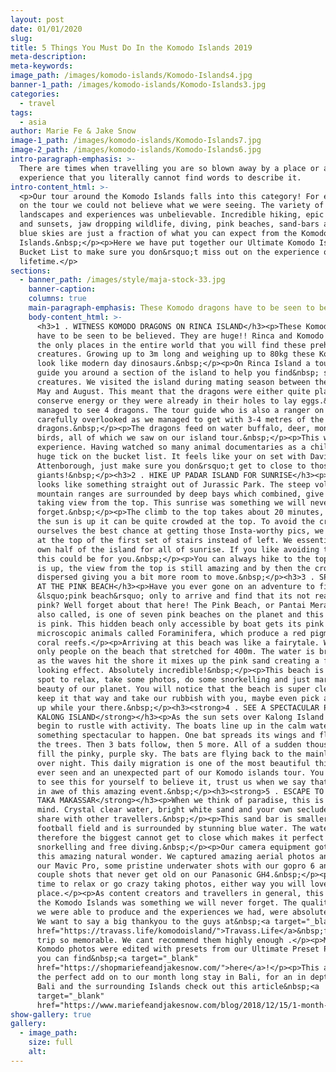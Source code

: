 ```yaml
---
layout: post
date: 01/01/2020
slug:
title: 5 Things You Must Do In the Komodo Islands 2019
meta-description:
meta-keywords:
image_path: /images/komodo-islands/Komodo-Islands4.jpg
banner-1_path: /images/komodo-islands/Komodo-Islands3.jpg
categories:
  - travel
tags:
  - asia
author: Marie Fe & Jake Snow
image-1_path: /images/komodo-islands/Komodo-Islands7.jpg
image-2_path: /images/komodo-islands/Komodo-Islands6.jpg
intro-paragraph-emphasis: >-
  There are times when travelling you are so blown away by a place or an
  experience that you literally cannot find words to describe it.
intro-content_html: >-
  <p>Our tour around the Komodo Islands falls into this category! For every stop
  on the tour we could not believe what we were seeing. The variety of
  landscapes and experiences was unbelievable. Incredible hiking, epic sunrises
  and sunsets, jaw dropping wildlife, diving, pink beaches, sand-bars and clear
  blue skies are just a fraction of what you can expect from the Komodo
  Islands.&nbsp;</p><p>Here we have put together our Ultimate Komodo Islands
  Bucket List to make sure you don&rsquo;t miss out on the experience of a
  lifetime.</p>
sections:
  - banner_path: /images/style/maja-stock-33.jpg
    banner-caption:
    columns: true
    main-paragraph-emphasis: These Komodo dragons have to be seen to be believed.
    body-content_html: >-
      <h3>1 . WITNESS KOMODO DRAGONS ON RINCA ISLAND</h3><p>These Komodo dragons
      have to be seen to be believed. They are huge!! Rinca and Komodo Island are
      the only places in the entire world that you will find these prehistoric
      creatures. Growing up to 3m long and weighing up to 80kg these Komodo dragons
      look like modern day dinosaurs.&nbsp;</p><p>On Rinca Island a tour guide will
      guide you around a section of the island to help you find&nbsp; some of these
      creatures. We visited the island during mating season between the months of
      May and August. This meant that the dragons were either quite placid to
      conserve energy or they were already in their holes to lay eggs.&nbsp; We
      managed to see 4 dragons. The tour guide who is also a ranger on the island
      carefully overlooked as we managed to get with 3-4 metres of the female
      dragons.&nbsp;</p><p>The dragons feed on water buffalo, deer, monkeys and
      birds, all of which we saw on our island tour.&nbsp;</p><p>This was an unreal
      experience. Having watched so many animal documentaries as a child this was a
      huge tick on the bucket list. It feels like your on set with David
      Attenborough, just make sure you don&rsquo;t get to close to those sleepy
      giants!&nbsp;</p><h3>2 . HIKE UP PADAR ISLAND FOR SUNRISE</h3><p>Padar island
      looks like something straight out of Jurassic Park. The steep volcanic
      mountain ranges are surrounded by deep bays which combined, give you a breath
      taking view from the top. This sunrise was something we will never
      forget.&nbsp;</p><p>The climb to the top takes about 20 minutes, by the time
      the sun is up it can be quite crowded at the top. To avoid the crowds and give
      ourselves the best chance at getting those Insta-worthy pics, we turned right
      at the top of the first set of stairs instead of left. We essentially had our
      own half of the island for all of sunrise. If you like avoiding the crowds
      this could be for you.&nbsp;</p><p>You can always hike to the top once the sun
      is up, the view from the top is still amazing and by then the crowd has
      dispersed giving you a bit more room to move.&nbsp;</p><h3>3 . SPLASH AROUND
      AT THE PINK BEACH</h3><p>Have you ever gone on an adventure to find a
      &lsquo;pink beach&rsquo; only to arrive and find that its not really even
      pink? Well forget about that here! The Pink Beach, or Pantai Merah which it is
      also called, is one of seven pink beaches on the planet and this beach really
      is pink. This hidden beach only accessible by boat gets its pink color from
      microscopic animals called Foraminifera, which produce a red pigment on the
      coral reefs.</p><p>Arriving at this beach was like a fairytale. We were the
      only people on the beach that stretched for 400m. The water is bright blue and
      as the waves hit the shore it mixes up the pink sand creating a fairyfloss
      looking effect. Absolutely incredible!&nbsp;</p><p>This beach is the perfect
      spot to relax, take some photos, do some snorkelling and just marvel at the
      beauty of our planet. You will notice that the beach is super clean. Please
      keep it that way and take our rubbish with you, maybe even pick a few pieces
      up while your there.&nbsp;</p><h3><strong>4 . SEE A SPECTACULAR PHENOMENON AT
      KALONG ISLAND</strong></h3><p>As the sun sets over Kalong Island the trees
      begin to rustle with activity. The boats line up in the calm water waiting for
      something spectacular to happen. One bat spreads its wings and flies out from
      the trees. Then 3 bats follow, then 5 more. All of a sudden thousands of bats
      fill the pinky, purple sky. The bats are flying back to the mainland to sleep
      over night. This daily migration is one of the most beautiful things we have
      ever seen and an unexpected part of our Komodo islands tour. You really have
      to see this for yourself to believe it, trust us when we say that you will be
      in awe of this amazing event.&nbsp;</p><h3><strong>5 . ESCAPE TO PARADISE AT
      TAKA MAKASSAR</strong></h3><p>When we think of paradise, this is what comes to
      mind. Crystal clear water, bright white sand and your own secluded sand bar to
      share with other travellers.&nbsp;</p><p>This sand bar is smaller than a
      football field and is surrounded by stunning blue water. The water is shallow
      therefore the biggest cannot get to close which makes it perfect for
      snorkelling and free diving.&nbsp;</p><p>Our camera equipment got a workout at
      this amazing natural wonder. We captured amazing aerial photos and videos with
      our Mavic Pro, some pristine underwater shots with our gopro 6 and white beach
      couple shots that never get old on our Panasonic GH4.&nbsp;</p><p>Take your
      time to relax or go crazy taking photos, either way you will love this
      place.</p><p>As content creators and travellers in general, this tour around
      the Komodo Islands was something we will never forget. The quality of content
      we were able to produce and the experiences we had, were absolutely top notch.
      We want to say a big thankyou to the guys at&nbsp;<a target="_blank"
      href="https://travass.life/komodoisland/">Travass.Life</a>&nbsp;for making our
      trip so memorable. We cant recommend them highly enough .</p><p>Most of our
      Komodo photos were edited with presets from our Ultimate Preset Package that
      you can find&nbsp;<a target="_blank"
      href="https://shopmariefeandjakesnow.com/">here</a>!</p><p>This adventure was
      the perfect add on to our month long stay in Bali, for an in depth guide to
      Bali and the surrounding Islands check out this article&nbsp;<a
      target="_blank"
      href="https://www.mariefeandjakesnow.com/blog/2018/12/15/1-month-in-bali">here</a>!</p><p>&nbsp;</p>
show-gallery: true   
gallery:
  - image_path:
    size: full
    alt:
---
```

